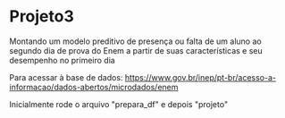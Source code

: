 # Projeto3
Montando um modelo preditivo de presença ou falta de um aluno ao segundo dia de prova do Enem a partir de suas características e seu desempenho no primeiro dia

Para acessar à base de dados: https://www.gov.br/inep/pt-br/acesso-a-informacao/dados-abertos/microdados/enem

Inicialmente rode o arquivo "prepara_df" e depois "projeto"